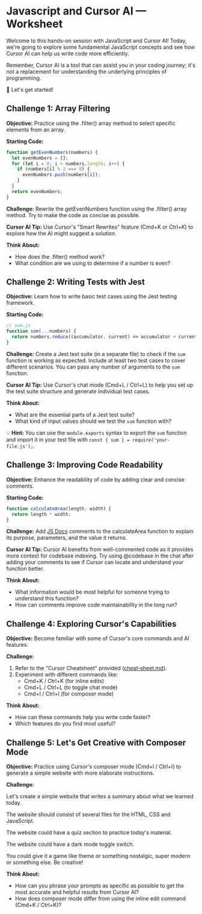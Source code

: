 # Javascript and Cursor AI — Worksheet

Welcome to this hands-on session with JavaScript and Cursor AI!
Today, we're going to explore some fundamental JavaScript concepts and see how Cursor AI can help us write code more efficiently.

Remember, Cursor AI is a tool that can assist you in your coding journey; it's not a replacement for understanding the underlying principles of programming.

🚀 Let's get started!

## Challenge 1: Array Filtering

**Objective:** Practice using the .filter() array method to select specific elements from an array.

**Starting Code:**

```javascript
function getEvenNumbers(numbers) {
  let evenNumbers = [];
  for (let i = 0; i < numbers.length; i++) {
    if (numbers[i] % 2 === 0) {
      evenNumbers.push(numbers[i]);
    }
  }
  return evenNumbers;
}
```

**Challenge:** Rewrite the getEvenNumbers function using the .filter() array method. Try to make the code as concise as possible.

**Cursor AI Tip:** Use Cursor's "Smart Rewrites" feature (Cmd+K or Ctrl+K) to explore how the AI might suggest a solution.

**Think About:**

- How does the .filter() method work?
- What condition are we using to determine if a number is even?

## Challenge 2: Writing Tests with Jest

**Objective:** Learn how to write basic test cases using the Jest testing framework.

**Starting Code:**

```javascript
// sum.js
function sum(...numbers) {
  return numbers.reduce((accumulator, current) => accumulator + current, 0);
}
```

**Challenge:** Create a Jest test suite (in a separate file) to check if the `sum` function is working as expected. Include at least two test cases to cover different scenarios. You can pass any number of arguments to the `sum` function.

**Cursor AI Tip:** Use Cursor's chat mode (Cmd+L / Ctrl+L) to help you set up the test suite structure and generate individual test cases.

**Think About:**

- What are the essential parts of a Jest test suite?
- What kind of input values should we test the `sum` function with?

💡 **Hint:** You can use the `module.exports` syntax to export the `sum` function and import it in your test file with `const { sum } = require('your-file.js');`.

## Challenge 3: Improving Code Readability

**Objective:** Enhance the readability of code by adding clear and concise comments.

**Starting Code:**

```javascript
function calculateArea(length, width) {
  return length * width;
}
```

**Challenge:** Add [JS Docs](https://jsdoc.app/) comments to the calculateArea function to explain its purpose, parameters, and the value it returns.

**Cursor AI Tip:** Cursor AI benefits from well-commented code as it provides more context for codebase indexing. Try using @codebase in the chat after adding your comments to see if Cursor can locate and understand your function better.

**Think About:**

- What information would be most helpful for someone trying to understand this function?
- How can comments improve code maintainability in the long run?

## Challenge 4: Exploring Cursor's Capabilities

**Objective:** Become familiar with some of Cursor's core commands and AI features.

**Challenge:**

1. Refer to the "Cursor Cheatsheet" provided ([cheat-sheet.md](./cheat-sheet.md)).
2. Experiment with different commands like:
   - Cmd+K / Ctrl+K (for inline edits)
   - Cmd+L / Ctrl+L (to toggle chat mode)
   - Cmd+I / Ctrl+I (for composer mode)

**Think About:**

- How can these commands help you write code faster?
- Which features do you find most useful?

## Challenge 5: Let's Get Creative with Composer Mode

**Objective:** Practice using Cursor's composer mode (Cmd+I / Ctrl+I) to generate a simple website with more elaborate instructions.

**Challenge:**

Let's create a simple website that writes a summary about what we learned today.

The website should consist of several files for the HTML, CSS and JavaScript.

The website could have a quiz section to practice today's material.

The website could have a dark mode toggle switch.

You could give it a game like theme or something nostalgic, super modern or something else. Be creative!

**Think About:**

- How can you phrase your prompts as specific as possible to get the most accurate and helpful results from Cursor AI?
- How does composer mode differ from using the inline edit command (Cmd+K / Ctrl+K)?
